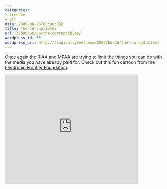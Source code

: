 ```yaml
---
categories:
- freedom
- eff
date: 2006-06-26T00:00:00Z
title: The Corruptibles
url: /2006/06/26/the-corruptibles/
wordpress_id: 36
wordpress_url: http://tragicallyleet.com/2006/06/26/the-corruptibles/
---
```


Once again the RIAA and MPAA are trying to limit the things you can do with the media you have already paid for.  Check out this fun cartoon from the [Electronic Frontier Foundation](http://www.eff.org/corrupt/).

<embed src="http://www.youtube.com/v/8-5INcUuoEs" type="application/x-shockwave-flash" width="425" height="350"></embed>
